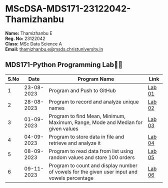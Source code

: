 # MScDSA-MDS171-23122042-Thamizhanbu

**Name:** Thamizhanbu E  
**Reg. No:** 23122042  
**Class:** MSc Data Science A  
**Email:** <thamizhanbu.e@msds.christuniversity.in>  

**MDS171-Python Programming Lab🧑‍💻**
---

|S.No|Date|Program Name|Link|
|----|-----|-----------|----|
|1|23-08-2023|Program and Push to GitHub|[Lab 01](https://github.com/danush02/MScDSA-MDS171-23122042-Thamizhanbu/tree/86f86fe693ac356f6c54d8187577e8980c1ca904/Lab%2001)
|2|28-08-2023|Program to record and analyze unique names|[Lab 02](https://github.com/danush02/MScDSA-MDS171-23122042-Thamizhanbu/blob/86f86fe693ac356f6c54d8187577e8980c1ca904/Lab%2002.ipynb)
|3|01-09-2023|Program to find Mean, Minimum, Maximum, Range, Mode and Median for given values|[Lab 03](https://github.com/danush02/MScDSA-MDS171-23122042-Thamizhanbu/blob/86f86fe693ac356f6c54d8187577e8980c1ca904/Lab%2003.ipynb)
|4|04-09-2023|Program to store data in file and retrieve and analyze it|[Lab 04](https://github.com/danush02/MScDSA-MDS171-23122042-Thamizhanbu/tree/129f9d0116f8fe89da07a79b2ad848d07c449127/Lab%2004)
|5|08-09-2023|Program to read data from list using random values and store 100 orders|[Lab 05](https://github.com/danush02/MScDSA-MDS171-23122042-Thamizhanbu/tree/eb97bf3407d8856643a386c138fc46c0c20da4d3/Lab%2005)
|6|09-11-2023|Program to count and display number of vowels for the given user input and vowels percentage|[Lab 06](https://github.com/danush02/MScDSA-MDS171-23122042-Thamizhanbu/blob/ee834963a776e25c27f83c1c303364de2372074e/Lab%2006.ipynb)